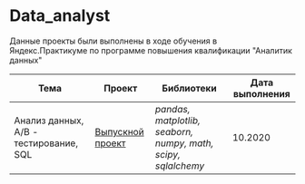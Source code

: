 # Data_analyst
Данные проекты были выполнены в ходе обучения в Яндекс.Практикуме по программе повышения квалификации "Аналитик данных" 


Тема | Проект | Библиотеки | Дата выполнения
--- | --- | --- | ---
Анализ данных, A/B - тестирование, SQL | [Выпускной проект](https://github.com/rrishkulova/Data_analyst_projects/tree/main/%D0%92%D1%8B%D0%BF%D1%83%D1%81%D0%BA%D0%BD%D0%BE%D0%B9%20%D0%BF%D1%80%D0%BE%D0%B5%D0%BA%D1%82) | *pandas, matplotlib, seaborn, numpy, math, scipy, sqlalchemy* | 10.2020
